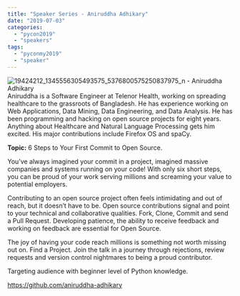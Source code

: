 ```yaml
---
title: "Speaker Series - Aniruddha Adhikary"
date: "2019-07-03"
categories:
  - "pycon2019"
  - "speakers"
tags:
  - "pyconmy2019"
  - "speaker"
---
```


![19424212_1345556305493575_5376800575250837975_n - Aniruddha Adhikary](/archived-images/19424212_1345556305493575_5376800575250837975_n-aniruddha-adhikary.jpg) Aniruddha is a Software Engineer at Telenor Health, working on spreading healthcare to the grassroots of Bangladesh. He has experience working on Web Applications, Data Mining, Data Engineering, and Data Analysis. He has been programming and hacking on open source projects for eight years. Anything about Healthcare and Natural Language Processing gets him excited. His major contributions include Firefox OS and spaCy.

**Topic:** 6 Steps to Your First Commit to Open Source.

You’ve always imagined your commit in a project, imagined massive companies and systems running on your code! With only six short steps, you can be proud of your work serving millions and screaming your value to potential employers.

Contributing to an open source project often feels intimidating and out of reach, but it doesn’t have to be. Open source contributions signal and point to your technical and collaborative qualities. Fork, Clone, Commit and send a Pull Request. Developing patience, the ability to receive feedback and working on feedback are essential for Open Source.

The joy of having your code reach millions is something not worth missing out on. Find a Project. Join the talk in a journey through rejections, review requests and version control nightmares to being a proud contributor.

Targeting audience with beginner level of Python knowledge.

https://github.com/aniruddha-adhikary
